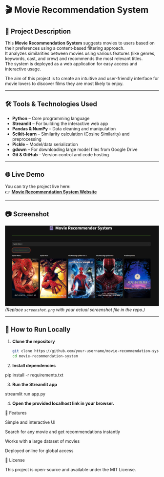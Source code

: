 # 🎬 Movie Recommendation System

## 📖 Project Description
This **Movie Recommendation System** suggests movies to users based on their preferences using a content-based filtering approach.  
It analyzes similarities between movies using various features (like genres, keywords, cast, and crew) and recommends the most relevant titles.  
The system is deployed as a web application for easy access and interactive usage.

The aim of this project is to create an intuitive and user-friendly interface for movie lovers to discover films they are most likely to enjoy.

---

## 🛠 Tools & Technologies Used
- **Python** – Core programming language  
- **Streamlit** – For building the interactive web app  
- **Pandas & NumPy** – Data cleaning and manipulation  
- **Scikit-learn** – Similarity calculation (Cosine Similarity) and preprocessing  
- **Pickle** – Model/data serialization  
- **gdown** – For downloading large model files from Google Drive  
- **Git & GitHub** – Version control and code hosting  

---

## 🌐 Live Demo
You can try the project live here:  
👉 **[Movie Recommendation System Website](https://anand7061-movie-recommendation-system-app-turxkt.streamlit.app/)**


---

## 📷 Screenshot
![Movie Recommendation System Screenshot](https://github.com/anand7061/movie-recommendation-system/blob/main/Screenshot%202025-08-15%20164500.png)  
*(Replace `screenshot.png` with your actual screenshot file in the repo.)*

---

## 🚀 How to Run Locally
1. **Clone the repository**
   ```bash
   git clone https://github.com/your-username/movie-recommendation-system.git
   cd movie-recommendation-system

2. **Install dependencies**

pip install -r requirements.txt


3. **Run the Streamlit app**

streamlit run app.py


4. **Open the provided localhost link in your browser.**

📌 Features

Simple and interactive UI

Search for any movie and get recommendations instantly

Works with a large dataset of movies

Deployed online for global access

📜 License

This project is open-source and available under the MIT License.

